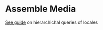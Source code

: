 # Assemble Media

[See guide](https://learnsql.com/blog/how-to-query-hierarchical-data/)
on hierarchichal queries of locales

